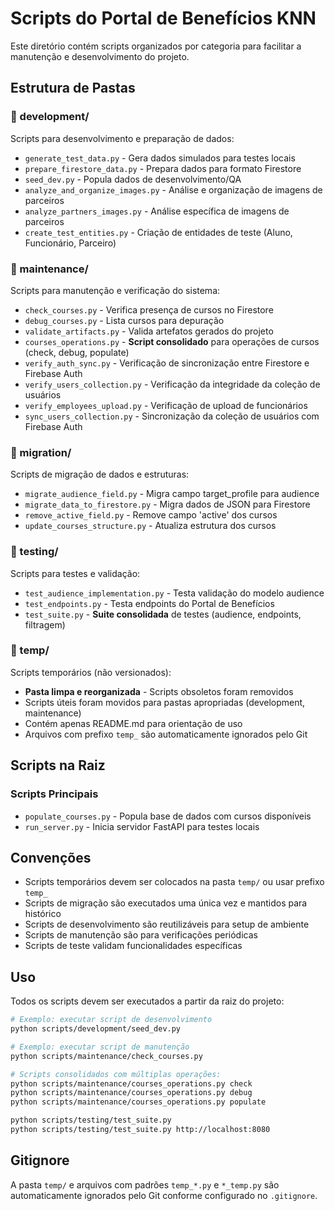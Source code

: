 # Scripts do Portal de Benefícios KNN

Este diretório contém scripts organizados por categoria para facilitar a manutenção e desenvolvimento do projeto.

## Estrutura de Pastas

### 📁 development/

Scripts para desenvolvimento e preparação de dados:

- `generate_test_data.py` - Gera dados simulados para testes locais
- `prepare_firestore_data.py` - Prepara dados para formato Firestore
- `seed_dev.py` - Popula dados de desenvolvimento/QA
- `analyze_and_organize_images.py` - Análise e organização de imagens de parceiros
- `analyze_partners_images.py` - Análise específica de imagens de parceiros
- `create_test_entities.py` - Criação de entidades de teste (Aluno, Funcionário, Parceiro)

### 📁 maintenance/

Scripts para manutenção e verificação do sistema:

- `check_courses.py` - Verifica presença de cursos no Firestore
- `debug_courses.py` - Lista cursos para depuração
- `validate_artifacts.py` - Valida artefatos gerados do projeto
- `courses_operations.py` - **Script consolidado** para operações de cursos (check, debug, populate)
- `verify_auth_sync.py` - Verificação de sincronização entre Firestore e Firebase Auth
- `verify_users_collection.py` - Verificação da integridade da coleção de usuários
- `verify_employees_upload.py` - Verificação de upload de funcionários
- `sync_users_collection.py` - Sincronização da coleção de usuários com Firebase Auth

### 📁 migration/

Scripts de migração de dados e estruturas:

- `migrate_audience_field.py` - Migra campo target_profile para audience
- `migrate_data_to_firestore.py` - Migra dados de JSON para Firestore
- `remove_active_field.py` - Remove campo 'active' dos cursos
- `update_courses_structure.py` - Atualiza estrutura dos cursos

### 📁 testing/

Scripts para testes e validação:

- `test_audience_implementation.py` - Testa validação do modelo audience
- `test_endpoints.py` - Testa endpoints do Portal de Benefícios
- `test_suite.py` - **Suite consolidada** de testes (audience, endpoints, filtragem)

### 📁 temp/

Scripts temporários (não versionados):

- **Pasta limpa e reorganizada** - Scripts obsoletos foram removidos
- Scripts úteis foram movidos para pastas apropriadas (development, maintenance)
- Contém apenas README.md para orientação de uso
- Arquivos com prefixo `temp_` são automaticamente ignorados pelo Git

## Scripts na Raiz

### Scripts Principais

- `populate_courses.py` - Popula base de dados com cursos disponíveis
- `run_server.py` - Inicia servidor FastAPI para testes locais

## Convenções

- Scripts temporários devem ser colocados na pasta `temp/` ou usar prefixo `temp_`
- Scripts de migração são executados uma única vez e mantidos para histórico
- Scripts de desenvolvimento são reutilizáveis para setup de ambiente
- Scripts de manutenção são para verificações periódicas
- Scripts de teste validam funcionalidades específicas

## Uso

Todos os scripts devem ser executados a partir da raiz do projeto:

```bash
# Exemplo: executar script de desenvolvimento
python scripts/development/seed_dev.py

# Exemplo: executar script de manutenção
python scripts/maintenance/check_courses.py

# Scripts consolidados com múltiplas operações:
python scripts/maintenance/courses_operations.py check
python scripts/maintenance/courses_operations.py debug
python scripts/maintenance/courses_operations.py populate

python scripts/testing/test_suite.py
python scripts/testing/test_suite.py http://localhost:8080
```

## Gitignore

A pasta `temp/` e arquivos com padrões `temp_*.py` e `*_temp.py` são automaticamente ignorados pelo Git conforme configurado no `.gitignore`.
